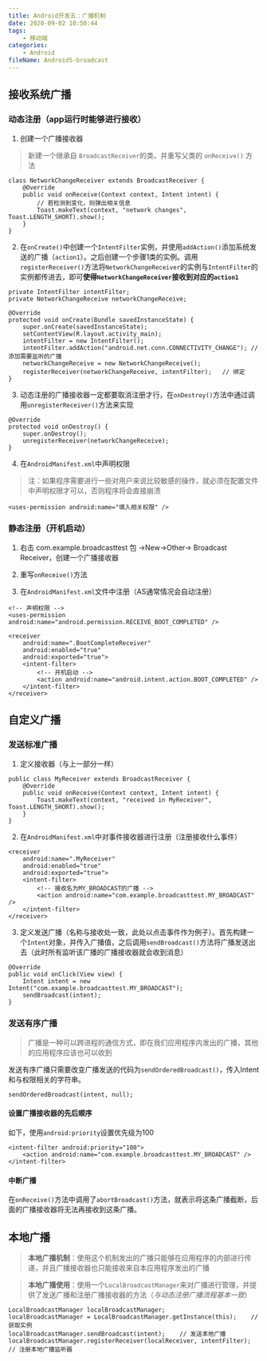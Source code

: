 ```yaml
---
title: Android开发五：广播机制
date: 2020-09-02 10:50:44
tags:
	- 移动端
categories:
	- Android
fileName: Android5-broadcast
---
```




## 接收系统广播

### 动态注册（app运行时能够进行接收）

1. 创建一个广播接收器

> 新建一个继承自 `BroadcastReceiver`的类，并重写父类的 `onReceive()` 方法

```
class NetworkChangeReceiver extends BroadcastReceiver {
    @Override
    public void onReceive(Context context, Intent intent) {
    	// 若检测到变化，则弹出相关信息
        Toast.makeText(context, "network changes", Toast.LENGTH_SHORT).show();
    }
}
```

2. 在`onCreate()`中创建一个`IntentFilter`实例，并使用`addAction()`添加系统发送的广播（`action1`）。之后创建一个步骤1类的实例。调用`registerReceiver()`方法将`NetworkChangeReceiver`的实例与`IntentFilter`的实例都传进去，即可**使得`NetworkChangeReceiver`接收到对应的`action1`**

```
private IntentFilter intentFilter;
private NetworkChangeReceive networkChangeReceive;

@Override
protected void onCreate(Bundle savedInstanceState) {
    super.onCreate(savedInstanceState);
    setContentView(R.layout.activity_main);
    intentFilter = new IntentFilter();
    intentFilter.addAction("android.net.conn.CONNECTIVITY_CHANGE");	// 添加需要监听的广播
    networkChangeReceive = new NetworkChangeReceive();
    registerReceiver(networkChangeReceive, intentFilter);	// 绑定
}
```

3. 动态注册的广播接收器一定都要取消注册才行，在`onDestroy()`方法中通过调用`unregisterReceiver()`方法来实现

```
@Override
protected void onDestroy() {
    super.onDestroy();
    unregisterReceiver(networkChangeReceive);
}
```

4. 在`AndroidManifest.xml`中声明权限

> 注：如果程序需要进行一些对用户来说比较敏感的操作，就必须在配置文件中声明权限才可以，否则程序将会直接崩溃

```
<uses-permission android:name="填入相关权限" />
```

### 静态注册（开机启动）

1. 右击 com.example.broadcasttest 包 →New→Other→ Broadcast Receiver，创建一个广播接收器
2. 重写`onReceive()`方法

3. 在`AndroidManifest.xml`文件中注册（AS通常情况会自动注册）

```
<!-- 声明权限 -->
<uses-permission android:name="android.permission.RECEIVE_BOOT_COMPLETED" />

<receiver
    android:name=".BootCompleteReceiver"
    android:enabled="true"
    android:exported="true">
    <intent-filter>
    	<!-- 开机启动 -->
        <action android:name="android.intent.action.BOOT_COMPLETED" />
    </intent-filter>
</receiver>
```



## 自定义广播

### 发送标准广播

1. 定义接收器（与上一部分一样）

```
public class MyReceiver extends BroadcastReceiver {
    @Override
    public void onReceive(Context context, Intent intent) {
        Toast.makeText(context, "received in MyReceiver", Toast.LENGTH_SHORT).show();
    }
}
```

2. 在`AndroidManifest.xml`中对事件接收器进行注册（注册接收什么事件）

```
<receiver
    android:name=".MyReceiver"
    android:enabled="true"
    android:exported="true">
    <intent-filter>
    	<!-- 接收名为MY_BROADCAST的广播 -->
        <action android:name="com.example.broadcasttest.MY_BROADCAST" />
    </intent-filter>
</receiver>
```

3. 定义发送广播（名称与接收处一致，此处以点击事件作为例子）。首先构建一个`Intent`对象，并传入广播值，之后调用`sendBroadcast()`方法将广播发送出去（此时所有监听该广播的广播接收器就会收到消息）

```
@Override
public void onClick(View view) {
    Intent intent = new Intent("com.example.broadcasttest.MY_BROADCAST");
    sendBroadcast(intent);
}
```



### 发送有序广播

> 广播是一种可以跨进程的通信方式，即在我们应用程序内发出的广播，其他的应用程序应该也可以收到

发送有序广播只需要改变广播发送的代码为`sendOrderedBroadcast()`，传入Intent和与权限相关的字符串。

```
sendOrderedBroadcast(intent, null);
```

#### 设置广播接收器的先后顺序

如下，使用`android:priority`设置优先级为100

```
<intent-filter android:priority="100">
    <action android:name="com.example.broadcasttest.MY_BROADCAST" />
</intent-filter>
```

#### 中断广播

在`onReceive()`方法中调用了`abortBroadcast()`方法，就表示将这条广播截断，后面的广播接收器将无法再接收到这条广播。



## 本地广播

> **本地广播机制**：使用这个机制发出的广播只能够在应用程序的内部进行传递，并且广播接收器也只能接收来自本应用程序发出的广播

> **本地广播使用**：使用一个`LocalBroadcastManager`来对广播进行管理，并提供了发送广播和注册广播接收器的方法（*与动态注册广播流程基本一致*）

```
LocalBroadcastManager localBroadcastManager;
localBroadcastManager = LocalBroadcastManager.getInstance(this);	// 获取实例
localBroadcastManager.sendBroadcast(intent);	// 发送本地广播
localBroadcastManager.registerReceiver(localReceiver, intentFilter); 	// 注册本地广播监听器
```

















